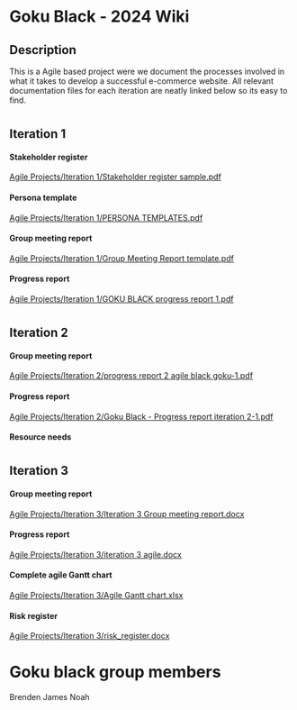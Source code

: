 # Goku Black - 2024 Wiki

## Description
This is a Agile based project were we document the processes involved in what it takes to develop a successful e-commerce website. All relevant documentation 
files for each iteration are neatly linked below so its easy to find.
#

## Iteration 1
#### Stakeholder register
[Agile Projects/Iteration 1/Stakeholder register sample.pdf](https://github.com/HARKEB/Black-Goku/blob/main/Agile%20Projects/Iteration%201/Stakeholder%20register%20sample.pdf)
#### Persona template
[Agile Projects/Iteration 1/PERSONA TEMPLATES.pdf](https://github.com/HARKEB/Black-Goku/blob/main/Agile%20Projects/Iteration%201/PERSONA%20TEMPLATES.pdf)
#### Group meeting report
[Agile Projects/Iteration 1/Group Meeting Report template.pdf](https://github.com/HARKEB/Black-Goku/blob/main/Agile%20Projects/Iteration%201/Group%20Meeting%20Report%20template.pdf)
#### Progress report
[Agile Projects/Iteration 1/GOKU BLACK progress report 1.pdf](https://github.com/HARKEB/Black-Goku/blob/main/Agile%20Projects/Iteration%201/GOKU%20BLACK%20progress%20report%201.pdf)
#
## Iteration 2
#### Group meeting report
[Agile Projects/Iteration 2/progress report 2 agile black goku-1.pdf](https://github.com/HARKEB/Black-Goku/blob/main/Agile%20Projects/Iteration%202/progress%20report%202%20agile%20black%20goku-1.pdf)
#### Progress report
[Agile Projects/Iteration 2/Goku Black - Progress report iteration 2-1.pdf](https://github.com/HARKEB/Black-Goku/blob/main/Agile%20Projects/Iteration%202/Goku%20Black%20-%20Progress%20report%20iteration%202-1.pdf)
#### Resource needs
#
## Iteration 3
#### Group meeting report
[Agile Projects/Iteration 3/Iteration 3 Group meeting report.docx](https://github.com/HARKEB/Black-Goku/blob/main/Agile%20Projects/Iteration%203/Iteration%203%20Group%20meeting%20report.docx)
#### Progress report
[Agile Projects/Iteration 3/iteration 3 agile.docx](https://github.com/HARKEB/Black-Goku/blob/main/Agile%20Projects/Iteration%203/iteration%203%20agile.docx)
#### Complete agile Gantt chart
[Agile Projects/Iteration 3/Agile Gantt chart.xlsx](https://github.com/HARKEB/Black-Goku/blob/main/Agile%20Projects/Iteration%203/Agile%20Gantt%20chart.xlsx)
#### Risk register
[Agile Projects/Iteration 3/risk_register.docx](https://github.com/HARKEB/Black-Goku/blob/main/Agile%20Projects/Iteration%203/risk_register.docx)
#

# Goku black group members
Brenden
James
Noah
